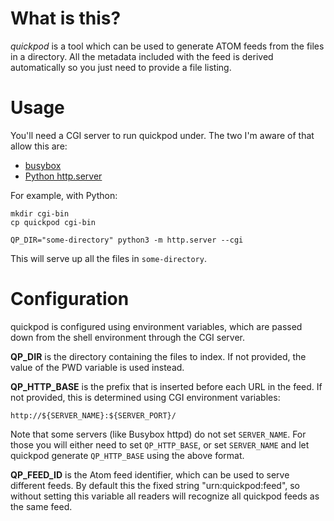 # What is this?

*quickpod* is a tool which can be used to generate ATOM feeds from the files in
a directory. All the metadata included with the feed is derived automatically
so you just need to provide a file listing.

# Usage

You'll need a CGI server to run quickpod under. The two I'm aware of that allow this are:

- [busybox](https://busybox.net/downloads/BusyBox.html#httpd)
- [Python http.server](https://docs.python.org/3/library/http.server.html)

For example, with Python:

```
mkdir cgi-bin
cp quickpod cgi-bin

QP_DIR="some-directory" python3 -m http.server --cgi
```

This will serve up all the files in `some-directory`.

# Configuration

quickpod is configured using environment variables, which are passed down from
the shell environment through the CGI server.

**QP_DIR** is the directory containing the files to index. If not provided, the
value of the PWD variable is used instead.

**QP_HTTP_BASE** is the prefix that is inserted before each URL in the feed. If
not provided, this is determined using CGI environment variables:

```
http://${SERVER_NAME}:${SERVER_PORT}/
```

Note that some servers (like Busybox httpd) do not set `SERVER_NAME`. For those
you will either need to set `QP_HTTP_BASE`, or set `SERVER_NAME` and let
quickpod generate `QP_HTTP_BASE` using the above format.

**QP_FEED_ID** is the Atom feed identifier, which can be used to serve different
  feeds. By default this the fixed string "urn:quickpod:feed", so without setting
  this variable all readers will recognize all quickpod feeds as the same feed.

